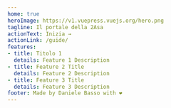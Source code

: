 ```yaml
---
home: true
heroImage: https://v1.vuepress.vuejs.org/hero.png
tagline: Il portale della 2Asa
actionText: Inizia →
actionLink: /guide/
features:
- title: Titolo 1
  details: Feature 1 Description
- title: Feature 2 Title
  details: Feature 2 Description
- title: Feature 3 Title
  details: Feature 3 Description
footer: Made by Daniele Basso with ❤️
---
```

